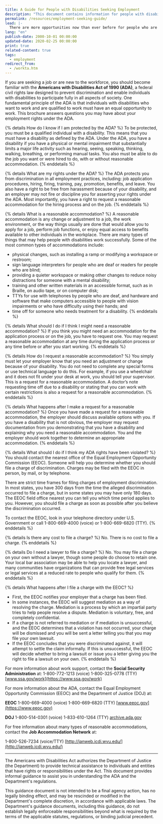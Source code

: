 ```yaml
---
title: A Guide for People with Disabilities Seeking Employment
description: "This document contains information for people with disabilities seeking employment.  It provides a general explanation of the employment provisions of the ADA and how to file a complaint with the Equal Employment Opportunity Commission."
permalink: /resources/employment-seeking-guide/
lead: |-
  There are more opportunities now than ever before for people who are receiving SSDI and SSI benefits to learn job skills and find permanent employment.
lang: "en"
publish-date: 2000-10-01 00:00:00
updated-date: 2020-02-25 00:00:00
print: true
related-content: true
tags:
  - employment
redirect_from:
  - /workta.htm
---
```

If you are seeking a job or are new to the workforce, you should become familiar with the **Americans with Disabilities Act of 1990 (ADA)**, a federal civil rights law designed to prevent discrimination and enable individuals with disabilities to participate fully in all aspects of society. One fundamental principle of the ADA is that individuals with disabilities who want to work and are qualified to work must have an equal opportunity to work. This brochure answers questions you may have about your employment rights under the ADA.

{% details How do I know if I am protected by the ADA? %}
To be protected, you must be a qualified individual with a disability. This means that you must have a disability as defined by the ADA. Under the ADA, you have a disability if you have a physical or mental impairment that substantially limits a major life activity such as hearing, seeing, speaking, thinking, walking, breathing, or performing manual tasks. You also must be able to do the job you want or were hired to do, with or without reasonable accommodation.
{% enddetails %}

{% details What are my rights under the ADA? %}
The ADA protects you from discrimination in all employment practices, including: job application procedures, hiring, firing, training, pay, promotion, benefits, and leave. You also have a right to be free from harassment because of your disability, and an employer may not fire or discipline you for asserting your rights under the ADA. Most importantly, you have a right to request a reasonable accommodation for the hiring process and on the job.
{% enddetails %}

{% details What is a reasonable accommodation? %}
A reasonable accommodation is any change or adjustment to a job, the work environment, or the way things usually are done that would allow you to apply for a job, perform job functions, or enjoy equal access to benefits available to other individuals in the workplace. There are many types of things that may help people with disabilities work successfully. Some of the most common types of accommodations include:

- physical changes, such as installing a ramp or modifying a workspace or restroom;
- sign language interpreters for people who are deaf or readers for people who are blind;
- providing a quieter workspace or making other changes to reduce noisy distractions for someone with a mental disability;
- training and other written materials in an accessible format, such as in Braille, on audio tape, or on computer disk;
- TTYs for use with telephones by people who are deaf, and hardware and software that make computers accessible to people with vision impairments or who have difficulty using their hands; and
- time off for someone who needs treatment for a disability.
{% enddetails %}

{% details What should I do if I think I might need a reasonable accommodation? %}
If you think you might need an accommodation for the application process or on the job, you have to request one. You may request a reasonable accommodation at any time during the application process or any time before or after you start working.
{% enddetails %}

{% details How do I request a reasonable accommodation? %}
You simply must let your employer know that you need an adjustment or change because of your disability. You do not need to complete any special forms or use technical language to do this. For example, if you use a wheelchair and it does not fit under your desk at work, you should tell your supervisor. This is a request for a reasonable accommodation. A doctor’s note requesting time off due to a disability or stating that you can work with certain restrictions is also a request for a reasonable accommodation.
{% enddetails %}

{% details What happens after I make a request for a reasonable accommodation? %}
Once you have made a request for a reasonable accommodation, the employer should discuss available options with you. If you have a disability that is not obvious, the employer may request documentation from you demonstrating that you have a disability and explaining why you need a reasonable accommodation. You and the employer should work together to determine an appropriate accommodation.
{% enddetails %}

{% details What should I do if I think my ADA rights have been violated? %}
You should contact the nearest office of the Equal Employment Opportunity Commission (EEOC). Someone will help you determine whether you should file a charge of discrimination. Charges may be filed with the EEOC in person, by mail, or by telephone.

There are strict time frames for filing charges of employment discrimination. In most states, you have 300 days from the time the alleged discrimination occurred to file a charge, but in some states you may have only 180 days. The EEOC field office nearest you can tell you which time period applies to you. However, you should file a charge as soon as possible after you believe the discrimination occurred.

To contact the EEOC, look in your telephone directory under U.S. Government or call 1-800-669-4000 (voice) or 1-800-669-6820 (TTY).
{% enddetails %}

{% details Is there any cost to file a charge? %}
No. There is no cost to file a charge.
{% enddetails %}

{% details Do I need a lawyer to file a charge? %}
No. You may file a charge on your own without a lawyer, though some people do choose to retain one. Your local bar association may be able to help you locate a lawyer, and many communities have organizations that can provide free legal services or legal services at a reduced rate to people who qualify for them.
{% enddetails %}

{% details What happens after I file a charge with the EEOC? %}
- First, the EEOC notifies your employer that a charge has been filed.
- In some instances, the EEOC will suggest mediation as a way of resolving the charge. Mediation is a process by which an impartial party tries to help people resolve a dispute. Mediation is voluntary, free, and completely confidential.
- If a charge is not referred to mediation or if mediation is unsuccessful, and the EEOC determines that a violation has not occurred, your charge will be dismissed and you will be sent a letter telling you that you may file your own lawsuit.
- If the EEOC concludes that you were discriminated against, it will attempt to settle the claim informally. If this is unsuccessful, the EEOC will decide whether to bring a lawsuit or issue you a letter giving you the right to file a lawsuit on your own.
{% enddetails %}

For more information about work support, contact the **Social Security Administration** at:
1-800-772-1213 (voice)
1-800-325-0778 (TTY)
[www.ssa.gov/work](https://www.ssa.gov/work)

For more information about the ADA, contact the Equal Employment Opportunity Commission (EEOC) and the Department of Justice (DOJ) at:

**EEOC**
1-800-669-4000 (voice)
1-800-669-6820 (TTY)
[www.eeoc.gov](https://www.eeoc.gov)

**DOJ**
1-800-514-0301 (voice)
1-833-610-1264 (TTY)
[archive.ada.gov](https://archive.ada.gov)

For free information about many types of reasonable accommodations, contact the **Job Accommodation Network** at:

1-800-526-7234 (voice/TTY)
[http://janweb.icdi.wvu.edu/](http://janweb.icdi.wvu.edu/)

<hr>
The Americans with Disabilities Act authorizes the Department of Justice (the Department) to provide technical assistance to individuals and entities that have rights or responsibilities under the Act. This document provides informal guidance to assist you in understanding the ADA and the Department's regulations.

This guidance document is not intended to be a final agency action, has no legally binding effect, and may be rescinded or modified in the Department's complete discretion, in accordance with applicable laws. The Department's guidance documents, including this guidance, do not establish legally enforceable responsibilities beyond what is required by the terms of the applicable statutes, regulations, or binding judicial precedent.